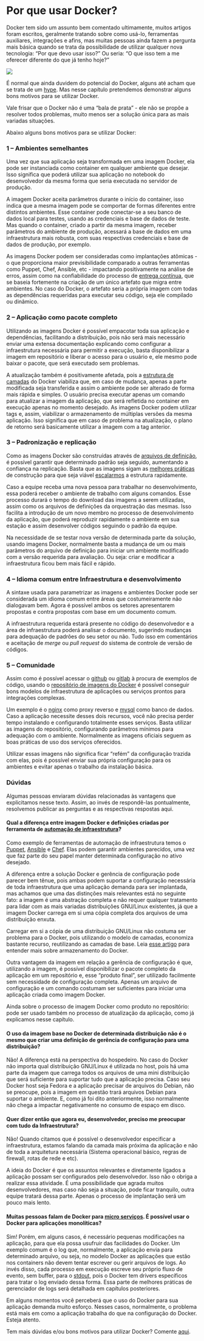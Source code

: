 # Por que usar Docker?

Docker tem sido um assunto bem comentado ultimamente, muitos artigos foram escritos, geralmente tratando sobre como usá-lo, ferramentas auxiliares, integrações e afins, mas muitas pessoas ainda fazem a pergunta mais básica quando se trata da possibilidade de utilizar qualquer nova tecnologia: “Por que devo usar isso?” Ou seria: “O que isso tem a me oferecer diferente do que já tenho hoje?”

![](images/docker_porque.jpg)

É normal que ainda duvidem do potencial do Docker, alguns até acham que se trata de um [hype](http://techfree.com.br/2015/06/sera-que-esse-modelo-de-containers-e-um-hype/). Mas nesse capítulo pretendemos demonstrar alguns bons motivos para se utilizar Docker.

Vale frisar que o Docker não é uma “bala de prata” - ele não se propõe a resolver todos problemas, muito menos ser a solução única para as mais variadas situações.

Abaixo alguns bons motivos para se utilizar Docker:

### 1 – Ambientes semelhantes

Uma vez que sua aplicação seja transformada em uma imagem Docker, ela pode ser instanciada como container em qualquer ambiente que desejar. Isso significa que poderá utilizar sua aplicação no notebook do desenvolvedor da mesma forma que seria executada no servidor de produção.

A imagem Docker aceita parâmetros durante o início do container, isso indica que a mesma imagem pode se comportar de formas diferentes entre distintos ambientes. Esse container pode conectar-se a seu banco de dados local para testes, usando as credenciais e base de dados de teste. Mas quando o container, criado a partir da mesma imagem, receber parâmetros do ambiente de produção, acessará a base de dados em uma infraestrutura mais robusta, com suas respectivas credenciais e base de dados de produção, por exemplo.

As imagens Docker podem ser consideradas como implantações atômicas - o que proporciona maior previsibilidade comparado a outras ferramentas como Puppet, Chef, Ansible, etc - impactando positivamente na análise de erros, assim como na confiabilidade do processo de [entrega contínua](https://www.thoughtworks.com/continuous-delivery), que se baseia fortemente na criação de um único artefato que migra entre ambientes. No caso do Docker, o artefato seria a própria imagem com todas as dependências requeridas para executar seu código, seja ele compilado ou dinâmico.

### 2 – Aplicação como pacote completo

Utilizando as imagens Docker é possível empacotar toda sua aplicação e dependências, facilitando a distribuição, pois não será mais necessário enviar uma extensa documentação explicando como configurar a infraestrutura necessária para permitir a execução, basta disponibilizar a imagem em repositório e liberar o acesso para o usuário e, ele mesmo pode baixar o pacote, que será executado sem problemas.

A atualização também é positivamente afetada, pois a [estrutura de camadas](http://techfree.com.br/2015/12/entendendo-armazenamentos-de-dados-no-docker/) do Docker viabiliza que, em caso de mudança, apenas a parte modificada seja transferida e assim o ambiente pode ser alterado de forma mais rápida e simples. O usuário precisa executar apenas um comando para atualizar a imagem da aplicação, que será refletida no container em execução apenas no momento desejado. As imagens Docker podem utilizar tags e, assim, viabilizar o armazenamento de múltiplas versões da mesma aplicação. Isso significa que em caso de problema na atualização, o plano de retorno será basicamente utilizar a imagem com a tag anterior.

### 3 – Padronização e replicação

Como as imagens Docker são construídas através de [arquivos de definição](https://docs.docker.com/engine/reference/builder/), é possível garantir que determinado padrão seja seguido, aumentando a confiança na replicação. Basta que as imagens sigam as [melhores práticas](https://docs.docker.com/engine/userguide/eng-image/dockerfile_best-practices/) de construção para que seja viável [escalarmos](https://pt.wikipedia.org/wiki/Escalabilidade) a estrutura rapidamente.

Caso a equipe receba uma nova pessoa para trabalhar no desenvolvimento, essa poderá receber o ambiente de trabalho com alguns comandos. Esse processo durará o tempo do download das imagens a serem utilizadas, assim como os arquivos de definições da orquestração das mesmas. Isso facilita a introdução de um novo membro no processo de desenvolvimento da aplicação, que poderá reproduzir rapidamente o ambiente em sua estação e assim desenvolver códigos seguindo o padrão da equipe.

Na necessidade de se testar nova versão de determinada parte da solução, usando imagens Docker, normalmente basta a mudança de um ou mais parâmetros do arquivo de definição para iniciar um ambiente modificado com a versão requerida para avaliação. Ou seja: criar e modificar a infraestrutura ficou bem mais fácil e rápido.

### 4 – Idioma comum entre Infraestrutura e desenvolvimento

A sintaxe usada para parametrizar as imagens e ambientes Docker pode ser considerada um idioma comum entre áreas que costumeiramente não dialogavam bem. Agora é possível ambos os setores apresentarem propostas e contra propostas com base em um documento comum.

A infraestrutura requerida estará presente no código do desenvolvedor e a área de infraestrutura poderá analisar o documento, sugerindo mudanças para adequação de padrões do seu setor ou não. Tudo isso em comentários e aceitação de *merge* ou *pull request* do sistema de controle de versão de códigos.

### 5 – Comunidade

Assim como é possível acessar o [github](http://github.com/) ou [gitlab](https://about.gitlab.com/) à procura de exemplos de código, usando o [repositório de imagens do Docker](http://hub.docker.com/) é possível conseguir bons modelos de infraestrutura de aplicações ou serviços prontos para integrações complexas.

Um exemplo é o [nginx](https://hub.docker.com/_/nginx/) como proxy reverso e [mysql](https://hub.docker.com/_/mysql/) como banco de dados. Caso a aplicação necessite desses dois recursos, você não precisa perder tempo instalando e configurando totalmente esses serviços. Basta utilizar as imagens do repositório, configurando parâmetros mínimos para adequação com o ambiente. Normalmente as imagens oficiais seguem as boas práticas de uso dos serviços oferecidos.

Utilizar essas imagens não significa ficar “refém” da configuração trazida com elas, pois é possível enviar sua própria configuração para os ambientes e evitar apenas o trabalho da instalação básica.

### Dúvidas

Algumas pessoas enviaram dúvidas relacionadas às vantagens que explicitamos nesse texto. Assim, ao invés de respondê-las pontualmente, resolvemos publicar as perguntas e as respectivas respostas aqui.

#### Qual a diferença entre imagem Docker e definições criadas por ferramenta de [automação de infraestrutura](http://www.ibm.com/developerworks/br/library/a-devops2/)?

Como exemplo de ferramentas de automação de infraestrutura temos o [Puppet](https://puppetlabs.com/), [Ansible](https://www.ansible.com/) e [Chef](https://www.chef.io/chef/). Elas podem garantir ambientes parecidos, uma vez que faz parte do seu papel manter determinada configuração no ativo desejado.

A diferença entre a solução Docker e gerência de configuração pode parecer bem tênue, pois ambas podem suportar a configuração necessária de toda infraestrutura que uma aplicação demanda para ser implantada, mas achamos que uma das distinções mais relevantes está no seguinte fato: a imagem é uma abstração completa e não requer qualquer tratamento para lidar com as mais variadas distribuições GNU/Linux existentes, já que a imagem Docker carrega em si uma cópia completa dos arquivos de uma distribuição enxuta.

Carregar em si a cópia de uma distribuição GNU/Linux não costuma ser problema para o Docker, pois utilizando o modelo de camadas, economiza bastante recurso, reutilizando as camadas de base. Leia [esse artigo](https://imasters.com.br/devsecops/entendendo-o-armazenamento-de-dados-docker/) para entender mais sobre armazenamento do Docker.

Outra vantagem da imagem em relação a gerência de configuração é que, utilizando a imagem, é possível disponibilizar o pacote completo da aplicação em um repositório e, esse “produto final”, ser utilizado facilmente sem necessidade de configuração completa. Apenas um arquivo de configuração e um comando costumam ser suficientes para iniciar uma aplicação criada como imagem Docker.

Ainda sobre o processo de imagem Docker como produto no repositório: pode ser usado também no processo de atualização da aplicação, como já explicamos nesse capítulo.

#### O uso da imagem base no Docker de determinada distribuição não é o mesmo que criar uma definição de gerência de configuração para uma distribuição?

Não! A diferença está na perspectiva do hospedeiro. No caso do Docker não importa qual distribuição GNU/Linux é utilizada no host, pois há uma parte da imagem que carrega todos os arquivos de uma mini distribuição que será suficiente para suportar tudo que a aplicação precisa. Caso seu Docker host seja Fedora e a aplicação precisar de arquivos do Debian, não se preocupe, pois a imagem em questão trará arquivos Debian para suportar o ambiente. E, como já foi dito anteriormente, isso normalmente não chega a impactar negativamente no consumo de espaço em disco.

#### Quer dizer então que agora eu, desenvolvedor, preciso me preocupar com tudo da Infraestrutura?

Não! Quando citamos que é possível o desenvolvedor especificar a infraestrutura, estamos falando da camada mais próxima da aplicação e não de toda a arquitetura necessária (Sistema operacional básico, regras de firewall, rotas de rede e etc).

A ideia do Docker é que os assuntos relevantes e diretamente ligados a aplicação possam ser configurados pelo desenvolvedor. Isso não o obriga a realizar essa atividade. É uma possibilidade que agrada muitos desenvolvedores, mas caso não seja a situação, pode ficar tranquilo, outra equipe tratará dessa parte. Apenas o processo de implantação será um pouco mais lento.

#### Muitas pessoas falam de Docker para [micro serviços](https://www.thoughtworks.com/pt/insights/blog/microservices-nutshell). É possível usar o Docker para aplicações monolíticas?

Sim! Porém, em alguns casos, é necessário pequenas modificações na aplicação, para que ela possa usufruir das facilidades do Docker. Um exemplo comum é o log que, normalmente, a aplicação envia para determinado arquivo, ou seja, no modelo Docker as aplicações que estão nos containers não devem tentar escrever ou gerir arquivos de logs. Ao invés disso, cada processo em execução escreve seu próprio fluxo de evento, sem buffer, para o [stdout](https://pt.wikipedia.org/wiki/Fluxos_padr%C3%A3o), pois o Docker tem drivers específicos para tratar o log enviado dessa forma. Essa parte de melhores práticas de gerenciador de logs será detalhada em capítulos posteriores.

Em alguns momentos você perceberá que o uso do Docker para sua aplicação demanda muito esforço. Nesses casos, normalmente, o problema está mais em como a aplicação trabalha do que na configuração do Docker. Esteja atento.

Tem mais dúvidas e/ou bons motivos para utilizar Docker? Comente [aqui](http://techfree.com.br/2016/03/porque-usar-docker/).
